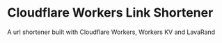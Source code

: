 # Cloudflare Workers Link Shortener
A url shortener built with Cloudflare Workers, Workers KV and LavaRand
